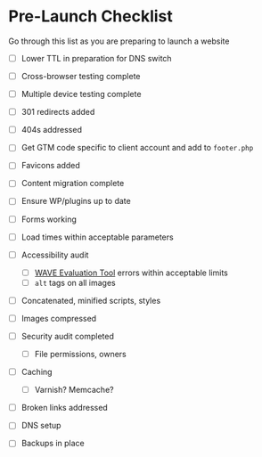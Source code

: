 # Pre-Launch Checklist

Go through this list as you are preparing to launch a website

- [ ] Lower TTL in preparation for DNS switch
- [ ] Cross-browser testing complete
- [ ] Multiple device testing complete
- [ ] 301 redirects added
- [ ] 404s addressed
- [ ] Get GTM code specific to client account and add to `footer.php`
- [ ] Favicons added
- [ ] Content migration complete
- [ ] Ensure WP/plugins up to date 
- [ ] Forms working
- [ ] Load times within acceptable parameters
- [ ] Accessibility audit
	- [ ] [WAVE Evaluation Tool](https://chrome.google.com/webstore/detail/wave-evaluation-tool/jbbplnpkjmmeebjpijfedlgcdilocofh?hl=en-US) errors within acceptable limits
	- [ ] `alt` tags on all images
- [ ] Concatenated, minified scripts, styles
- [ ] Images compressed
- [ ] Security audit completed
	- [ ] File permissions, owners
- [ ] Caching
	- [ ] Varnish? Memcache? 
- [ ] Broken links addressed
- [ ] DNS setup
- [ ] Backups in place

